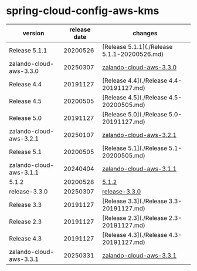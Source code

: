# spring-cloud-config-aws-kms	


|version|release date|changes|
|---|---|---|
|Release 5.1.1|20200526|[Release 5.1.1](./Release 5.1.1-20200526.md)|
|zalando-cloud-aws-3.3.0|20250307|[zalando-cloud-aws-3.3.0](./zalando-cloud-aws-3.3.0-20250307.md)|
|Release 4.4|20191127|[Release 4.4](./Release 4.4-20191127.md)|
|Release 4.5|20200505|[Release 4.5](./Release 4.5-20200505.md)|
|Release 5.0|20191127|[Release 5.0](./Release 5.0-20191127.md)|
|zalando-cloud-aws-3.2.1|20250107|[zalando-cloud-aws-3.2.1](./zalando-cloud-aws-3.2.1-20250107.md)|
|Release 5.1|20200505|[Release 5.1](./Release 5.1-20200505.md)|
|zalando-cloud-aws-3.1.1|20240404|[zalando-cloud-aws-3.1.1](./zalando-cloud-aws-3.1.1-20240404.md)|
|5.1.2|20200528|[5.1.2](./5.1.2-20200528.md)|
|release-3.3.0|20250307|[release-3.3.0](./release-3.3.0-20250307.md)|
|Release 3.3|20191127|[Release 3.3](./Release 3.3-20191127.md)|
|Release 2.3|20191127|[Release 2.3](./Release 2.3-20191127.md)|
|Release 4.3|20191127|[Release 4.3](./Release 4.3-20191127.md)|
|zalando-cloud-aws-3.3.1|20250331|[zalando-cloud-aws-3.3.1](./zalando-cloud-aws-3.3.1-20250331.md)|

